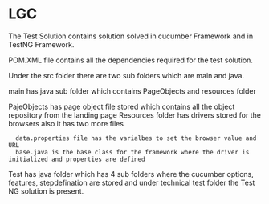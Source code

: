 # LGC

The Test Solution contains solution solved in cucumber Framework and in TestNG Framework.

POM.XML file contains all the dependencies required for the test solution.

Under the src folder there are two sub folders which are main and java.

main has java sub folder which contains PageObjects and resources folder

  PajeObjects has page object file stored which contains all the object repository from the landing page
  Resources folder has drivers stored for the browsers also it has two more files
  
      data.properties file has the varialbes to set the browser value and URL
      base.java is the base class for the framework where the driver is initialized and properties are defined
      
Test has java folder which has 4 sub folders where the cucumber options, features, stepdefination are stored and under technical test folder the Test NG             solution is present.
